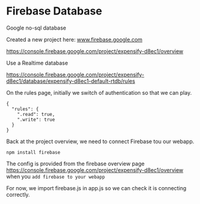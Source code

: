 # Firebase Database

Google no-sql database

Created a new project here:  www.firebase.google.com

https://console.firebase.google.com/project/expensify-d8ec1/overview

Use a Realtime database

https://console.firebase.google.com/project/expensify-d8ec1/database/expensify-d8ec1-default-rtdb/rules

On the rules page, initially we switch of authentication so that we can play.
```
{
  "rules": {
    ".read": true,
    ".write": true
  }
}
```
Back at the project overview, we need to connect Firebase tou our webapp.

`npm install firebase`

The config is provided from the firebase overview page https://console.firebase.google.com/project/expensify-d8ec1/overview
when you `add firebase to your webapp`

For now, we import firebase.js in app.js so we can check it is connecting correctly.
